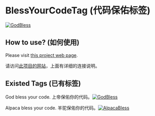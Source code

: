 # BlessYourCodeTag (代码保佑标签)
[![GodBless](https://cdn.rawgit.com/LunaGao/BlessYourCodeTag/master/tags/god.svg)](https://github.com/LunaGao/BlessYourCodeTag)


## How to use? (如何使用)
Please visit [this project web page](http://lunagao.github.io/BlessYourCodeTag/).

请访问[此项目的网站](http://lunagao.github.io/BlessYourCodeTag/)，上面有详细的连接说明。


## Existed Tags (已有标签)
God bless your code. 上帝保佑你的代码。[![GodBless](https://cdn.rawgit.com/LunaGao/BlessYourCodeTag/master/tags/god.svg)](https://github.com/LunaGao/BlessYourCodeTag)

Alpaca bless your code. 羊驼保佑你的代码。[![AlpacaBless](https://cdn.rawgit.com/LunaGao/BlessYourCodeTag/master/tags/alpaca.svg)](https://github.com/LunaGao/BlessYourCodeTag)
